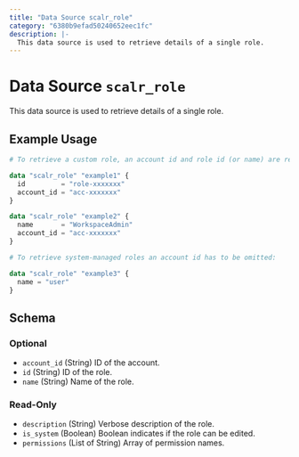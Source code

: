 ```yaml
---
title: "Data Source scalr_role"
category: "6380b9efad50240652eec1fc"
description: |-
  This data source is used to retrieve details of a single role.
---
```


# Data Source `scalr_role`

This data source is used to retrieve details of a single role.

## Example Usage

```terraform
# To retrieve a custom role, an account id and role id (or name) are required:

data "scalr_role" "example1" {
  id         = "role-xxxxxxx"
  account_id = "acc-xxxxxxx"
}

data "scalr_role" "example2" {
  name       = "WorkspaceAdmin"
  account_id = "acc-xxxxxxx"
}

# To retrieve system-managed roles an account id has to be omitted:

data "scalr_role" "example3" {
  name = "user"
}
```

<!-- schema generated by tfplugindocs -->
## Schema

### Optional

- `account_id` (String) ID of the account.
- `id` (String) ID of the role.
- `name` (String) Name of the role.

### Read-Only

- `description` (String) Verbose description of the role.
- `is_system` (Boolean) Boolean indicates if the role can be edited.
- `permissions` (List of String) Array of permission names.

